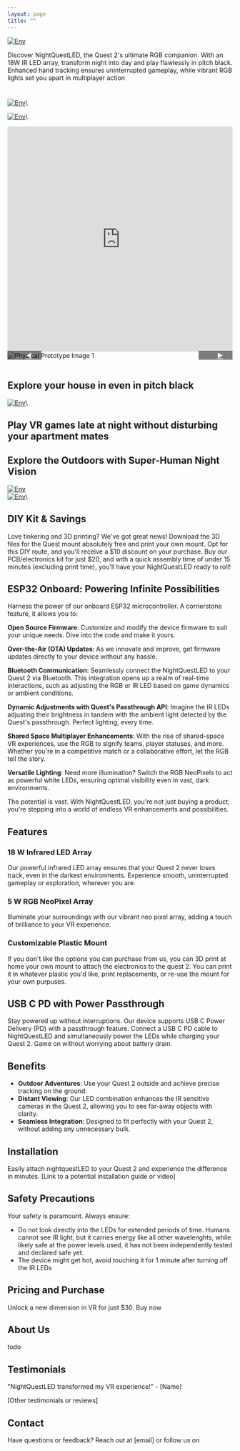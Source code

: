 ```yaml
---
layout: page
title: ""
---
```


[![Env](img/NightQuestLED.png)](https://www.youtube.com/watch?v=A4pjTKo8AHs)

Discover NightQuestLED, the Quest 2's ultimate RGB companion. With an 18W IR LED array, transform night into day and play flawlessly in pitch black. Enhanced hand tracking ensures uninterrupted gameplay, while vibrant RGB lights set you apart in multiplayer action


#
[![Env](Gifs/Turn_around.gif)]()\

[![Env](Gifs/Walk_away.gif)]()\

<!-- Scoped Bootstrap Carousel Styles -->
<style>
.bootstrap-carousel-container .carousel {
    position: relative;
    display: block;
}
.bootstrap-carousel-container .carousel-inner {
    position: relative;
    overflow: hidden;
    width: 100%;
}
.bootstrap-carousel-container .carousel-item {
    position: relative;
    display: none;
    align-items: center;
    width: 100%;
    transition: transform 0.6s ease-in-out;
}
.bootstrap-carousel-container .carousel-item.active {
    display: block;
}
.bootstrap-carousel-container .carousel-control-prev,
.bootstrap-carousel-container .carousel-control-next {
    position: absolute;
    top: 50%;
    bottom: auto;
    z-index: 1;
    display: flex;
    align-items: center;
    justify-content: center;
    width: 15%;
    color: #fff;
    text-align: center;
    background: rgba(0, 0, 0, 0.5);
    transition: opacity 0.15s ease;
    transform: translateY(-50%);
}

.bootstrap-carousel-container .carousel-control-prev {
    left: 0;
}

.bootstrap-carousel-container .carousel-control-next {
    right: 0;
}
.bootstrap-carousel-container .carousel-control-prev:hover,
.bootstrap-carousel-container .carousel-control-next:hover {
    color: #fff;
    text-decoration: none;
    background: rgba(0, 0, 0, 0.9);
}
.bootstrap-carousel-container .carousel-control-prev-icon,
.bootstrap-carousel-container .carousel-control-next-icon {
    display: inline-block;
    width: 20px;
    height: 20px;
    background: no-repeat 50% / 100% 100%;
}

.iframe-container {
    position: relative;
    overflow: hidden;
    width: 100%;
    padding-top: 100%;  /* 1:1 Aspect Ratio */
}

.iframe-container iframe {
    position: absolute;
    top: 0;
    left: 0;
    bottom: 0;
    right: 0;
    width: 100%;
    height: 100%;
}

</style>

<div class="iframe-container">
    <iframe src="https://collaborate.shapr3d.com/v/-aIgoza8qoZAO932ojAa-" title="Shapr3D Webviewer" frameborder="0" allow="web-share; xr-spatial-tracking" loading="lazy" scrolling="no" referrerpolicy="origin-when-cross-origin" allowfullscreen></iframe>
</div>


<div class="bootstrap-carousel-container">
    <!-- Carousel -->
<!--     <div id="CADCarousel" class="carousel slide" data-ride="carousel">
        <div class="carousel-inner">
            <div class="carousel-item active">
                <img src="img/CADv2_0.PNG" alt="CAD Image 1" class="d-block w-100">
            </div>
            <div class="carousel-item">
                <img src="img/CADv2_1.PNG" alt="CAD Image 2" class="d-block w-100">
            </div>
            <div class="carousel-item">
                <img src="img/CADv2_2.PNG" alt="CAD Image 3" class="d-block w-100">
            </div>
            <div class="carousel-item">
                <img src="img/CADv2_3.PNG" alt="CAD Image 4" class="d-block w-100">
            </div>
            <div class="carousel-item">
                <img src="img/CADv2_4.PNG" alt="CAD Image 5" class="d-block w-100">
            </div>
        </div>
        <a class="carousel-control-prev" href="#CADCarousel" role="button" data-slide="prev">
            <span class="carousel-control-prev-icon" aria-hidden="true"></span>
            <span class="sr-only">◀️</span>
        </a>
        <a class="carousel-control-next" href="#CADCarousel" role="button" data-slide="next">
            <span class="carousel-control-next-icon" aria-hidden="true"></span>
            <span class="sr-only">▶️</span>
        </a>
    </div> -->
    <!-- Physical Prototype Carousel -->
    <div id="PhysicalProtoCarousel" class="carousel slide" data-ride="carousel">
        <div class="carousel-inner">
            <div class="carousel-item active">
                <img src="img/Physical_Prototype_v2_0.JPG" alt="Physical Prototype Image 1" class="d-block w-100">
            </div>
            <div class="carousel-item">
                <img src="img/Physical_Prototype_v2_1.JPG" alt="Physical Prototype Image 2" class="d-block w-100">
            </div>
        </div>
        <a class="carousel-control-prev" href="#PhysicalProtoCarousel" role="button" data-slide="prev">
            <span class="carousel-control-prev-icon" aria-hidden="true"></span>
            <span class="sr-only">◀️</span>
        </a>
        <a class="carousel-control-next" href="#PhysicalProtoCarousel" role="button" data-slide="next">
            <span class="carousel-control-next-icon" aria-hidden="true"></span>
            <span class="sr-only">▶️</span>
        </a>
    </div>


</div>

<!-- Add Bootstrap and jQuery JS for carousel functionality -->
<script src="https://ajax.googleapis.com/ajax/libs/jquery/3.5.1/jquery.min.js"></script>
<script src="https://maxcdn.bootstrapcdn.com/bootstrap/4.5.2/js/bootstrap.min.js"></script>

<br />

## Explore your house in even in pitch black
[![Env](Gifs/Explore_house.gif)]()\

## Play VR games late at night without disturbing your apartment mates

## Explore the Outdoors with Super-Human Night Vision
[![Env](Gifs/Explore_outdoor.gif)]()\
[![Env](Gifs/Explore_outdoor2.gif)]()\





## DIY Kit & Savings
Love tinkering and 3D printing? We've got great news! Download the 3D files for the Quest mount absolutely free and print your own mount. Opt for this DIY route, and you'll receive a $10 discount on your purchase. Buy our PCB/electronics kit for just $20, and with a quick assembly time of under 15 minutes (excluding print time), you'll have your NightQuestLED ready to roll!

## ESP32 Onboard: Powering Infinite Possibilities
Harness the power of our onboard ESP32 microcontroller. A cornerstone feature, it allows you to:

**Open Source Firmware**: Customize and modify the device firmware to suit your unique needs. Dive into the code and make it yours.

**Over-the-Air (OTA) Updates**: As we innovate and improve, get firmware updates directly to your device without any hassle.

**Bluetooth Communication**: Seamlessly connect the NightQuestLED to your Quest 2 via Bluetooth. This integration opens up a realm of real-time interactions, such as adjusting the RGB or IR LED based on game dynamics or ambient conditions.

**Dynamic Adjustments with Quest's Passthrough API**: Imagine the IR LEDs adjusting their brightness in tandem with the ambient light detected by the Quest's passthrough. Perfect lighting, every time.

**Shared Space Multiplayer Enhancements**: With the rise of shared-space VR experiences, use the RGB to signify teams, player statuses, and more. Whether you're in a competitive match or a collaborative effort, let the RGB tell the story.

**Versatile Lighting**: Need more illumination? Switch the RGB NeoPixels to act as powerful white LEDs, ensuring optimal visibility even in vast, dark environments.

The potential is vast. With NightQuestLED, you're not just buying a product; you're stepping into a world of endless VR enhancements and possibilities.

## Features
### 18 W Infrared LED Array
Our powerful infrared LED array ensures that your Quest 2 never loses track, even in the darkest environments. Experience smooth, uninterrupted gameplay or exploration, wherever you are. 

### 5 W RGB NeoPixel Array
Illuminate your surroundings with our vibrant neo pixel array, adding a touch of brilliance to your VR experience.

### Customizable Plastic Mount
If you don't like the options you can purchase from us, you can 3D print at home your own mount to attach the electronics to the quest 2. You can print it in whatever plastic you'd like, print replacements, or re-use the mount for your own purpuses. 

## USB C PD with Power Passthrough
Stay powered up without interruptions. Our device supports USB C Power Delivery (PD) with a passthrough feature. Connect a USB C PD cable to NightQuestLED and simultaneously power the LEDs while charging your Quest 2. Game on without worrying about battery drain.

## Benefits
- **Outdoor Adventures**: Use your Quest 2 outside and achieve precise tracking on the ground.
- **Distant Viewing**: Our LED combination enhances the IR sensitive cameras in the Quest 2, allowing you to see far-away objects with clarity.
- **Seamless Integration**: Designed to fit perfectly with your Quest 2, without adding any unnecessary bulk.

## Installation
Easily attach nightquestLED to your Quest 2 and experience the difference in minutes. [Link to a potential installation guide or video]

## Safety Precautions
Your safety is paramount. Always ensure:
- Do not look directly into the LEDs for extended periods of time. Humans cannot see IR light, but it carries energy like all other wavelenghts, while likely safe at the power levels used, it has not been independently tested and declared safe yet. 
- The device might get hot, avoid touching it for 1 minute after turning off the IR LEDs

## Pricing and Purchase
Unlock a new dimension in VR for just $30. Buy now

## About Us
todo

## Testimonials
"NightQuestLED transformed my VR experience!" - [Name]

[Other testimonials or reviews]



## Contact
Have questions or feedback? Reach out at [email] or follow us on 
